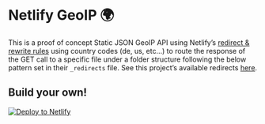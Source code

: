 # Netlify GeoIP 🌍

This is a proof of concept Static JSON GeoIP API using Netlify’s [redirect & rewrite rules](https://www.netlify.com/docs/redirects/#geoip-and-language-based-redirects) using country codes (de, us, etc…) to route the response of the GET call to a specific file under a folder structure following the below pattern set in their `_redirects` file. See this project’s available redirects [here](./netlify/_redirects).

## Build your own!

[![Deploy to Netlify](https://www.netlify.com/img/deploy/button.svg)](https://app.netlify.com/start/deploy?repository=https://github.com/mirshko/netlify-geoip)
